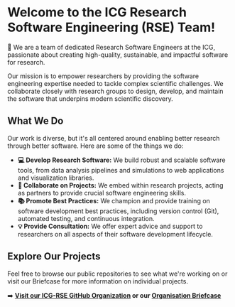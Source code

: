# Welcome to the ICG Research Software Engineering (RSE) Team!

👋 We are a team of dedicated Research Software Engineers at the ICG, passionate about creating high-quality, sustainable, and impactful software for research.

Our mission is to empower researchers by providing the software engineering expertise needed to tackle complex scientific challenges. We collaborate closely with research groups to design, develop, and maintain the software that underpins modern scientific discovery.

## What We Do

Our work is diverse, but it's all centered around enabling better research through better software. Here are some of the things we do:

-   **💻 Develop Research Software:** We build robust and scalable software tools, from data analysis pipelines and simulations to web applications and visualization libraries.
-   **🤝 Collaborate on Projects:** We embed within research projects, acting as partners to provide crucial software engineering skills.
-   **📚 Promote Best Practices:** We champion and provide training on software development best practices, including version control (Git), automated testing, and continuous integration.
-   **💡 Provide Consultation:** We offer expert advice and support to researchers on all aspects of their software development lifecycle.

## Explore Our Projects

Feel free to browse our public repositories to see what we're working on or visit our Briefcase for more information on individual projects.

➡️ **[Visit our ICG-RSE GitHub Organization](https://github.com/icg-rse) or our [Organisation Briefcase](https://icg-rse.github.io/)**


